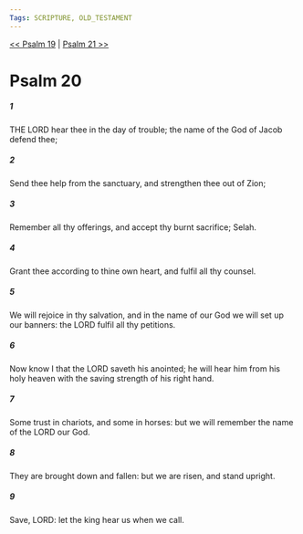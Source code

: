 ```yaml
---
Tags: SCRIPTURE, OLD_TESTAMENT
---
```


[<< Psalm 19](OLD_TESTAMENT/19_Psalms/Psalm_19.md) | [Psalm 21 >>](OLD_TESTAMENT/19_Psalms/Psalm_21.md)

# Psalm 20

##### 1
 THE LORD hear thee in the day of trouble; the name of the God of Jacob defend thee;
##### 2
 Send thee help from the sanctuary, and strengthen thee out of Zion;
##### 3
 Remember all thy offerings, and accept thy burnt sacrifice; Selah.
##### 4
 Grant thee according to thine own heart, and fulfil all thy counsel.
##### 5
 We will rejoice in thy salvation, and in the name of our God we will set up our banners: the LORD fulfil all thy petitions.
##### 6
 Now know I that the LORD saveth his anointed; he will hear him from his holy heaven with the saving strength of his right hand.
##### 7
 Some trust in chariots, and some in horses: but we will remember the name of the LORD our God.
##### 8
 They are brought down and fallen: but we are risen, and stand upright.
##### 9
 Save, LORD: let the king hear us when we call.
